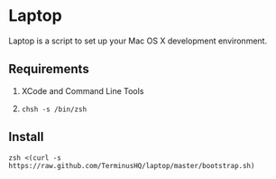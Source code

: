 Laptop
======

Laptop is a script to set up your Mac OS X development environment.

Requirements
------------

1) XCode and Command Line Tools

2) `chsh -s /bin/zsh`

Install
-------

`zsh <(curl -s https://raw.github.com/TerminusHQ/laptop/master/bootstrap.sh)`
